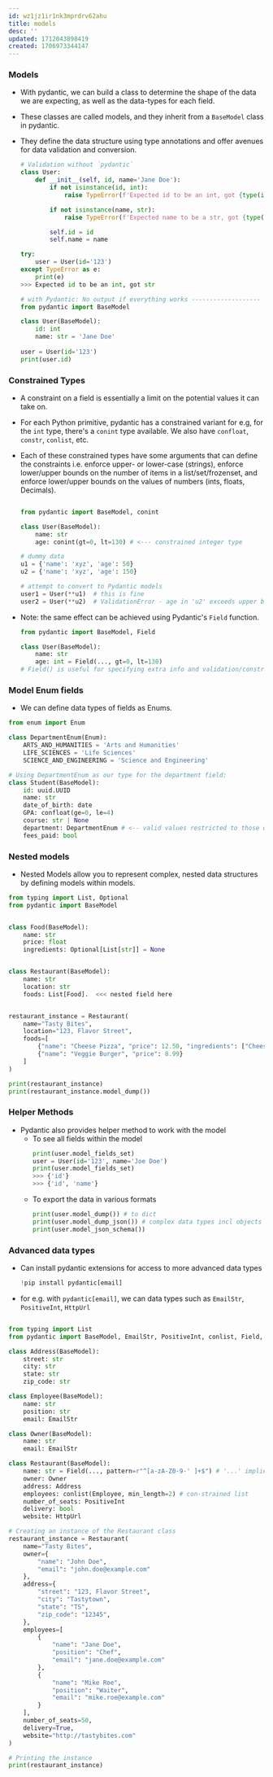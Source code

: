 ```yaml
---
id: wz1jz1ir1nk3mprdrv62ahu
title: models
desc: ''
updated: 1712043898419
created: 1706973344147
---
```



### Models

- With pydantic, we can build a class to determine the shape of the data we are expecting, as well as the data-types for each field. 
- These classes are called models, and they inherit from a `BaseModel` class in pydantic.
-   They define the data structure using type annotations and offer avenues for data validation and conversion.

    ```py
    # Validation without `pydantic`
    class User:
        def __init__(self, id, name='Jane Doe'):
            if not isinstance(id, int):
                raise TypeError(f'Expected id to be an int, got {type(id).__name__}')

            if not isinstance(name, str):
                raise TypeError(f'Expected name to be a str, got {type(name).__name__}')

            self.id = id
            self.name = name

    try:
        user = User(id='123')
    except TypeError as e:
        print(e)
    >>> Expected id to be an int, got str

    # with Pydantic: No output if everything works -------------------
    from pydantic import BaseModel

    class User(BaseModel):
        id: int
        name: str = 'Jane Doe'
        
    user = User(id='123')
    print(user.id)
    ```
### Constrained Types

- A constraint on a field is essentially a limit on the potential values it can take on.
- For each Python primitive, pydantic has a constrained variant for e.g, for the `int` type, there's a `conint` type available. We also have `confloat`, `constr`, `conlist`, etc.
- Each of these constrained types have some arguments that can define the constraints i.e. enforce upper- or lower-case (strings), enforce lower/upper bounds on the number of items in a list/set/frozenset, and enforce lower/upper bounds on the values of numbers (ints, floats, Decimals).

    ``` py

    from pydantic import BaseModel, conint

    class User(BaseModel):
        name: str
        age: conint(gt=0, lt=130) # <--- constrained integer type

    # dummy data
    u1 = {'name': 'xyz', 'age': 50}
    u2 = {'name': 'xyz', 'age': 150}

    # attempt to convert to Pydantic models
    user1 = User(**u1)  # this is fine
    user2 = User(**u2)  # ValidationError - age in 'u2' exceeds upper bound
    ```
- Note: the same effect can be achieved using Pydantic's `Field` function.
    ``` py
    from pydantic import BaseModel, Field

    class User(BaseModel):
        name: str
        age: int = Field(..., gt=0, lt=130)
    # Field() is useful for specifying extra info and validation/constraints on fields.
    ```

### Model Enum fields
- We can define data types of fields as Enums. 

``` py
from enum import Enum

class DepartmentEnum(Enum):
    ARTS_AND_HUMANITIES = 'Arts and Humanities'
    LIFE_SCIENCES = 'Life Sciences'
    SCIENCE_AND_ENGINEERING = 'Science and Engineering'

# Using DepartmentEnum as our type for the department field:
class Student(BaseModel):
    id: uuid.UUID
    name: str
    date_of_birth: date
    GPA: confloat(ge=0, le=4)
    course: str | None
    department: DepartmentEnum # <-- valid values restricted to those defined in the enum 
    fees_paid: bool
```


### Nested models

-   Nested Models allow you to represent complex, nested data structures by defining models within models.

```py
from typing import List, Optional
from pydantic import BaseModel


class Food(BaseModel):
    name: str
    price: float
    ingredients: Optional[List[str]] = None


class Restaurant(BaseModel):
    name: str
    location: str
    foods: List[Food].  <<< nested field here


restaurant_instance = Restaurant(
    name="Tasty Bites",
    location="123, Flavor Street",
    foods=[
        {"name": "Cheese Pizza", "price": 12.50, "ingredients": ["Cheese", "Tomato Sauce", "Dough"]},
        {"name": "Veggie Burger", "price": 8.99}
    ]
)

print(restaurant_instance)
print(restaurant_instance.model_dump())
```

### Helper Methods
-   Pydantic also provides helper method to work with the model
    -   To see all fields within the model
        ```py
        print(user.model_fields_set)
        user = User(id='123', name='Joe Doe')
        print(user.model_fields_set)
        >>> {'id'}
        >>> {'id', 'name'}
        ```
    -   To export the data in various formats
        ```py
        print(user.model_dump()) # to dict
        print(user.model_dump_json()) # complex data types incl objects serialized into str
        print(user.model_json_schema())
        ```

### Advanced data types

-   Can install pydantic extensions for access to more advanced data types

    ```py
    !pip install pydantic[email]
    ```

-   for e.g. with `pydantic[email]`, we can data types such as `EmailStr`, `PositiveInt`, `HttpUrl`

```py

from typing import List
from pydantic import BaseModel, EmailStr, PositiveInt, conlist, Field, HttpUrl

class Address(BaseModel):
    street: str
    city: str
    state: str
    zip_code: str

class Employee(BaseModel):
    name: str
    position: str
    email: EmailStr

class Owner(BaseModel):
    name: str
    email: EmailStr

class Restaurant(BaseModel):
    name: str = Field(..., pattern=r"^[a-zA-Z0-9-' ]+$") # '...' implies required field
    owner: Owner
    address: Address
    employees: conlist(Employee, min_length=2) # con-strained list
    number_of_seats: PositiveInt
    delivery: bool
    website: HttpUrl

# Creating an instance of the Restaurant class
restaurant_instance = Restaurant(
    name="Tasty Bites",
    owner={
        "name": "John Doe",
        "email": "john.doe@example.com"
    },
    address={
        "street": "123, Flavor Street",
        "city": "Tastytown",
        "state": "TS",
        "zip_code": "12345",
    },
    employees=[
        {
            "name": "Jane Doe",
            "position": "Chef",
            "email": "jane.doe@example.com"
        },
        {
            "name": "Mike Roe",
            "position": "Waiter",
            "email": "mike.roe@example.com"
        }
    ],
    number_of_seats=50,
    delivery=True,
    website="http://tastybites.com"
)

# Printing the instance
print(restaurant_instance)
```